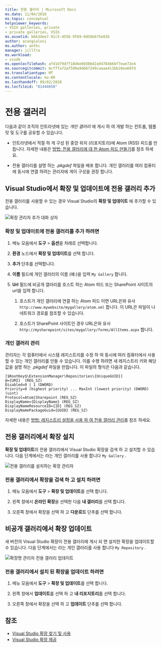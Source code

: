 ```yaml
---
title: 전용 갤러리 | Microsoft Docs
ms.date: 11/04/2016
ms.topic: conceptual
helpviewer_keywords:
- VSIX galleries, private
- private galleries, VSIX
ms.assetid: b6b3dee7-91c5-4556-9f69-0d56b675e83b
author: acangialosi
ms.author: anthc
manager: jillfra
ms.workload:
- vssdk
ms.openlocfilehash: afd1d79d7f1846e60386d2a9478466bf7eae72e4
ms.sourcegitcommit: 6cfffa72af599a9d667249caaaa411bb28ea69fd
ms.translationtype: MT
ms.contentlocale: ko-KR
ms.lasthandoff: 09/02/2020
ms.locfileid: "81444650"
---
```

# <a name="private-galleries"></a>전용 갤러리
다음과 같이 조직의 인트라넷에 있는 *개인 갤러리* 에 게시 하 여 개발 하는 컨트롤, 템플릿 및 도구를 공유할 수 있습니다.

- 인트라넷에서 적절 하 게 구성 된 중앙 위치 (리포지토리)에 Atom (RSS) 피드를 만듭니다. 자세한 내용은 [방법: 전용 갤러리에 대 한 Atom 피드 만들기](../extensibility/how-to-create-an-atom-feed-for-a-private-gallery.md)를 참조 하세요.

- 전용 갤러리를 설명 하는 *.pkgdef* 파일을 배포 합니다. 개인 갤러리를 여러 컴퓨터에 동시에 연결 하려는 관리자에 게이 구성을 권장 합니다.

## <a name="add-a-private-gallery-to-extensions-and-updates-in-visual-studio"></a>Visual Studio에서 확장 및 업데이트에 전용 갤러리 추가
 전용 갤러리를 사용할 수 있는 경우 Visual Studio의 **확장 및 업데이트** 에 추가할 수 있습니다.

 ![확장 관리자 추가 대화 상자](../extensibility/media/em_adddialog.png "EM_AddDialog")

### <a name="to-add-a-private-gallery-to-extensions-and-updates"></a>확장 및 업데이트에 전용 갤러리를 추가 하려면

1. 메뉴 모음에서 **도구** > **옵션**을 차례로 선택합니다.

2. **환경** 노드에서 **확장 및 업데이트**를 선택 합니다.

3. **추가** 단추를 선택합니다.

4. **이름** 필드에 개인 갤러리의 이름 (예:)을 입력 `My Gallery` 합니다.

5. **Url** 필드에 비공개 갤러리를 호스트 하는 Atom 피드 또는 SharePoint 사이트의 url을 입력 합니다.

    1. 호스트가 개인 갤러리에 연결 하는 Atom 피드 이면 URL은와 유사 `http://www.mywebsite/mygallery/atom.xml` 합니다.  이 URL은 파일이 나 네트워크 경로를 참조할 수 있습니다.

    2. 호스트가 SharePoint 사이트인 경우 URL은와 유사 `http://mysharepoint/sites/mygallery/forms/AllItems.aspx` 합니다.

### <a name="manage-private-galleries"></a>개인 갤러리 관리
 관리자는 각 컴퓨터에서 시스템 레지스트리를 수정 하 여 동시에 여러 컴퓨터에서 사용할 수 있는 개인 갤러리를 만들 수 있습니다. 이를 수행 하려면 새 레지스트리 키와 해당 값을 설명 하는 *.pkgdef* 파일을 만듭니다.  이 파일의 형식은 다음과 같습니다.

```
[$RootKey$\ExtensionManager\Repositories\{UniqueGUID}]
@={URI}  (REG_SZ)
Disabled=0 | 1 (DWORD)
Priority=0 (highest priority) ... MaxInt (lowest priority) (DWORD) (uint)
Protocol=Atom|Sharepoint (REG_SZ)
DisplayName={DisplayName} (REG_SZ)
DisplayNameResourceID={ID} (REG_SZ)
DisplayNamePackageGuid={GUID} (REG_SZ)

```

 자세한 내용은 [방법: 레지스트리 설정을 사용 하 여 전용 갤러리 관리](../extensibility/how-to-manage-a-private-gallery-by-using-registry-settings.md)를 참조 하세요.

## <a name="install-extensions-from-a-private-gallery"></a>전용 갤러리에서 확장 설치
 **확장 및 업데이트**의 전용 갤러리에서 Visual Studio 확장을 검색 하 고 설치할 수 있습니다. 다음 단계에서는 라는 개인 갤러리를 사용 합니다 `My Gallery` .

 ![전용 갤러리를 설치하는 확장 관리자](../extensibility/media/em_.png "EM_")

### <a name="to-search-for-and-install-extensions-from-a-private-gallery"></a>전용 갤러리에서 확장을 검색 하 고 설치 하려면

1. 메뉴 모음에서 **도구**  >  **확장 및 업데이트**를 선택 합니다.

2. 왼쪽 창에서 **온라인 확장**을 선택한 다음 **내 갤러리**를 선택 합니다.

3. 오른쪽 창에서 확장을 선택 하 고 **다운로드** 단추를 선택 합니다.

## <a name="update-extensions-from-a-private-gallery"></a>비공개 갤러리에서 확장 업데이트
 새 버전의 Visual Studio 확장이 전용 갤러리에 게시 되 면 설치한 확장을 업데이트할 수 있습니다. 다음 단계에서는 라는 개인 갤러리를 사용 합니다 `My Repository` .

 ![확장명 관리자 전용 갤러리 업데이트](../extensibility/media/em_update.png "EM_Update")

### <a name="to-update-an-installed-extension-from-a-private-gallery"></a>전용 갤러리에서 설치 된 확장을 업데이트 하려면

1. 메뉴 모음에서 **도구**  >  **확장 및 업데이트**를 선택 합니다.

2. 왼쪽 창에서 **업데이트**를 선택 하 고 **내 리포지토리**를 선택 합니다.

3. 오른쪽 창에서 확장을 선택 하 고 **업데이트** 단추를 선택 합니다.

## <a name="see-also"></a>참조
- [Visual Studio 확장 찾기 및 사용](../ide/finding-and-using-visual-studio-extensions.md)
- [Visual Studio 확장 제공](../extensibility/shipping-visual-studio-extensions.md)
